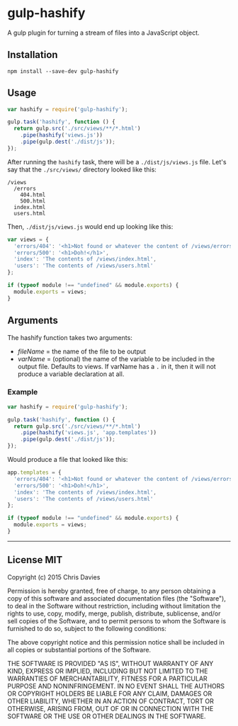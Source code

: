 # gulp-hashify

A gulp plugin for turning a stream of files into a JavaScript object.

## Installation

```
npm install --save-dev gulp-hashify
```

## Usage

```javascript
var hashify = require('gulp-hashify');

gulp.task('hashify', function () {
  return gulp.src('./src/views/**/*.html')
    .pipe(hashify('views.js'))
    .pipe(gulp.dest('./dist/js'));
});
```

After running the `hashify` task, there will be a `./dist/js/views.js` file. Let's say that the
`./src/views/` directory looked like this:

```
/views
  /errors
    404.html
    500.html
  index.html
  users.html
```

Then, `./dist/js/views.js` would end up looking like this:

```javascript
var views = {
  'errors/404': '<h1>Not found or whatever the content of /views/errors/404.html was</h1>',
  'errors/500': '<h1>Doh!</h1>',
  'index': 'The contents of /views/index.html',
  'users': 'The contents of /views/users.html'
};

if (typeof module !== "undefined" && module.exports) { 
  module.exports = views; 
}
```

## Arguments

The hashify function takes two arguments:

- *fileName* = the name of the file to be output
- *varName* = (optional) the name of the variable to be included in the output file. Defaults to views. If varName has a `.` in it, then it will not produce a variable declaration at all.

### Example  

```javascript
var hashify = require('gulp-hashify');

gulp.task('hashify', function () {
  return gulp.src('./src/views/**/*.html')
    .pipe(hashify('views.js', 'app.templates'))
    .pipe(gulp.dest('./dist/js'));
});
```

Would produce a file that looked like this:

```javascript
app.templates = {
  'errors/404': '<h1>Not found or whatever the content of /views/errors/404.html was</h1>',
  'errors/500': '<h1>Doh!</h1>',
  'index': 'The contents of /views/index.html',
  'users': 'The contents of /views/users.html'
};

if (typeof module !== "undefined" && module.exports) { 
  module.exports = views; 
}
```

---

## License MIT

Copyright (c) 2015 Chris Davies

Permission is hereby granted, free of charge, to any person obtaining a copy of this software and associated documentation files (the "Software"), to deal in the Software without restriction, including without limitation the rights to use, copy, modify, merge, publish, distribute, sublicense, and/or sell copies of the Software, and to permit persons to whom the Software is furnished to do so, subject to the following conditions:

The above copyright notice and this permission notice shall be included in all copies or substantial portions of the Software.

THE SOFTWARE IS PROVIDED "AS IS", WITHOUT WARRANTY OF ANY KIND, EXPRESS OR IMPLIED, INCLUDING BUT NOT LIMITED TO THE WARRANTIES OF MERCHANTABILITY, FITNESS FOR A PARTICULAR PURPOSE AND NONINFRINGEMENT. IN NO EVENT SHALL THE AUTHORS OR COPYRIGHT HOLDERS BE LIABLE FOR ANY CLAIM, DAMAGES OR OTHER LIABILITY, WHETHER IN AN ACTION OF CONTRACT, TORT OR OTHERWISE, ARISING FROM, OUT OF OR IN CONNECTION WITH THE SOFTWARE OR THE USE OR OTHER DEALINGS IN THE SOFTWARE.